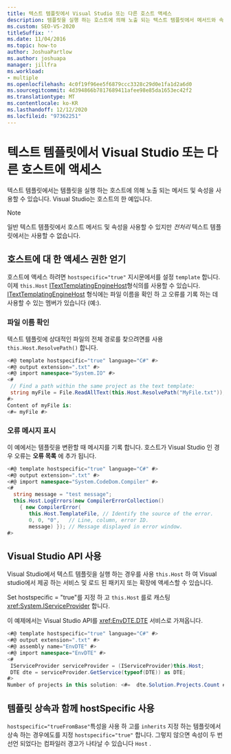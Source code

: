 ```yaml
---
title: 텍스트 템플릿에서 Visual Studio 또는 다른 호스트 액세스
description: 템플릿을 실행 하는 호스트에 의해 노출 되는 텍스트 템플릿에서 메서드와 속성을 사용 하는 방법에 대해 알아봅니다.
ms.custom: SEO-VS-2020
titleSuffix: ''
ms.date: 11/04/2016
ms.topic: how-to
author: JoshuaPartlow
ms.author: joshuapa
manager: jillfra
ms.workload:
- multiple
ms.openlocfilehash: 4c0f19f96ee5f6879ccc3328c29d0e1fa1d2a6d0
ms.sourcegitcommit: 4d394866b7817689411afee98e85da1653ec42f2
ms.translationtype: MT
ms.contentlocale: ko-KR
ms.lasthandoff: 12/12/2020
ms.locfileid: "97362251"
---
```

# <a name="access-visual-studio-or-other-hosts-from-a-text-template"></a>텍스트 템플릿에서 Visual Studio 또는 다른 호스트에 액세스

텍스트 템플릿에서는 템플릿을 실행 하는 호스트에 의해 노출 되는 메서드 및 속성을 사용할 수 있습니다. Visual Studio는 호스트의 한 예입니다.

> [!NOTE]
> 일반 텍스트 템플릿에서 호스트 메서드 및 속성을 사용할 수 있지만 *전처리* 텍스트 템플릿에서는 사용할 수 없습니다.

## <a name="obtain-access-to-the-host"></a>호스트에 대 한 액세스 권한 얻기

호스트에 액세스 하려면 `hostspecific="true"` 지시문에서를 설정 `template` 합니다. 이제 `this.Host` [ITextTemplatingEngineHost](/previous-versions/visualstudio/visual-studio-2012/bb126505(v=vs.110))형식의를 사용할 수 있습니다. [ITextTemplatingEngineHost](/previous-versions/visualstudio/visual-studio-2012/bb126505(v=vs.110)) 형식에는 파일 이름을 확인 하 고 오류를 기록 하는 데 사용할 수 있는 멤버가 있습니다 (예:).

### <a name="resolve-file-names"></a>파일 이름 확인

텍스트 템플릿에 상대적인 파일의 전체 경로를 찾으려면를 사용 `this.Host.ResolvePath()` 합니다.

```csharp
<#@ template hostspecific="true" language="C#" #>
<#@ output extension=".txt" #>
<#@ import namespace="System.IO" #>
<#
 // Find a path within the same project as the text template:
 string myFile = File.ReadAllText(this.Host.ResolvePath("MyFile.txt"));
#>
Content of myFile is:
<#= myFile #>
```

### <a name="display-error-messages"></a>오류 메시지 표시

이 예에서는 템플릿을 변환할 때 메시지를 기록 합니다. 호스트가 Visual Studio 인 경우 오류는 **오류 목록** 에 추가 됩니다.

```csharp
<#@ template hostspecific="true" language="C#" #>
<#@ output extension=".txt" #>
<#@ import namespace="System.CodeDom.Compiler" #>
<#
  string message = "test message";
  this.Host.LogErrors(new CompilerErrorCollection()
    { new CompilerError(
       this.Host.TemplateFile, // Identify the source of the error.
       0, 0, "0",   // Line, column, error ID.
       message) }); // Message displayed in error window.
#>
```

## <a name="use-the-visual-studio-api"></a>Visual Studio API 사용

Visual Studio에서 텍스트 템플릿을 실행 하는 경우를 사용 `this.Host` 하 여 Visual studio에서 제공 하는 서비스 및 로드 된 패키지 또는 확장에 액세스할 수 있습니다.

Set hostspecific = "true"를 지정 하 고 `this.Host` 를로 캐스팅 <xref:System.IServiceProvider> 합니다.

이 예제에서는 Visual Studio API를 <xref:EnvDTE.DTE> 서비스로 가져옵니다.

```csharp
<#@ template hostspecific="true" language="C#" #>
<#@ output extension=".txt" #>
<#@ assembly name="EnvDTE" #>
<#@ import namespace="EnvDTE" #>
<#
 IServiceProvider serviceProvider = (IServiceProvider)this.Host;
 DTE dte = serviceProvider.GetService(typeof(DTE)) as DTE;
#>
Number of projects in this solution: <#=  dte.Solution.Projects.Count #>
```

## <a name="use-hostspecific-with-template-inheritance"></a>템플릿 상속과 함께 hostSpecific 사용

`hostspecific="trueFromBase"`특성을 사용 하 고를 `inherits` 지정 하는 템플릿에서 상속 하는 경우에도를 지정 `hostspecific="true"` 합니다. 그렇지 않으면 속성이 두 번 선언 되었다는 컴파일러 경고가 나타날 수 있습니다 `Host` .
